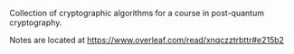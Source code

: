 
Collection of cryptographic algorithms for a course in post-quantum cryptography.

Notes are located at https://www.overleaf.com/read/xnqczztrbttr#e215b2
